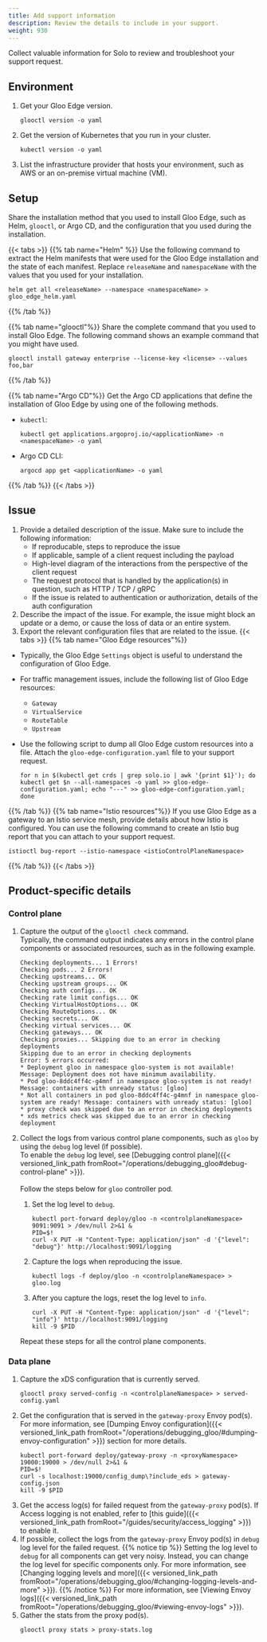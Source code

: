 ```yaml
---
title: Add support information
description: Review the details to include in your support. 
weight: 930
---
```


Collect valuable information for Solo to review and troubleshoot your support request. 

## Environment

1. Get your Gloo Edge version. 
    ```shell
    glooctl version -o yaml
    ```
2. Get the version of Kubernetes that you run in your cluster. 
    ```shell
    kubectl version -o yaml
    ```
3. List the infrastructure provider that hosts your environment, such as AWS or an on-premise virtual machine (VM). 

## Setup

Share the installation method that you used to install Gloo Edge, such as Helm, `glooctl`, or Argo CD, and the configuration that you used during the installation. 

{{< tabs >}}
{{% tab name="Helm" %}}
Use the following command to extract the Helm manifests that were used for the Gloo Edge installation and the state of each manifest. Replace `releaseName` and `namespaceName` with the values that you used for your installation.
```shell
helm get all <releaseName> --namespace <namespaceName> > gloo_edge_helm.yaml
```
  
{{% /tab %}}

{{% tab name="glooctl"%}}
Share the complete command that you used to install Gloo Edge. The following command shows an example command that you might have used. 
```shell
glooctl install gateway enterprise --license-key <license> --values foo,bar
```
{{% /tab %}}

{{% tab name="Argo CD"%}}
Get the Argo CD applications that define the installation of Gloo Edge by using one of the following methods. 
* `kubectl`: 
  ```shell
  kubectl get applications.argoproj.io/<applicationName> -n <namespaceName> -o yaml
  ```
* Argo CD CLI: 
  ```shell
  argocd app get <applicationName> -o yaml
  ```
{{% /tab %}}
{{< /tabs >}}

## Issue

1. Provide a detailed description of the issue. Make sure to include the following information: 
   - If reproducable, steps to reproduce the issue 
   - If applicable, sample of a client request including the payload 
   - High-level diagram of the interactions from the perspective of the client request
   - The request protocol that is handled by the application(s) in question, such as HTTP / TCP / gRPC 
   - If the issue is related to authentication or authorization, details of the auth configuration
2. Describe the impact of the issue. For example, the issue might block an update or a demo, or cause the loss of data or an entire system.
3. Export the relevant configuration files that are related to the issue.
  {{< tabs >}}
  {{% tab name="Gloo Edge resources"%}}
  - Typically, the Gloo Edge `Settings` object is useful to understand the configuration of Gloo Edge.
  - For traffic management issues, include the following list of Gloo Edge resources:
      - `Gateway`
      - `VirtualService`
      - `RouteTable`
      - `Upstream`

  - Use the following script to dump all Gloo Edge custom resources into a file. Attach the `gloo-edge-configuration.yaml` file to your support request. 
    ```shell
    for n in $(kubectl get crds | grep solo.io | awk '{print $1}'); do kubectl get $n --all-namespaces -o yaml >> gloo-edge-configuration.yaml; echo "---" >> gloo-edge-configuration.yaml; done
    ```
  {{% /tab %}}
  {{% tab name="Istio resources"%}}
  If you use Gloo Edge as a gateway to an Istio service mesh, provide details about how Istio is configured. You can use the following command to create an Istio bug report that you can attach to your support request. 

  ```shell
  istioctl bug-report --istio-namespace <istioControlPlaneNamespace>
  ```
  {{% /tab %}}
  {{< /tabs >}}

## Product-specific details

### Control plane

1. Capture the output of the `glooctl check` command.
    <br>Typically, the command output indicates any errors in the control plane components or associated resources, such as in the following example.

    ```
    Checking deployments... 1 Errors!
    Checking pods... 2 Errors!
    Checking upstreams... OK
    Checking upstream groups... OK
    Checking auth configs... OK
    Checking rate limit configs... OK
    Checking VirtualHostOptions... OK
    Checking RouteOptions... OK
    Checking secrets... OK
    Checking virtual services... OK
    Checking gateways... OK
    Checking proxies... Skipping due to an error in checking deployments
    Skipping due to an error in checking deployments
    Error: 5 errors occurred:
    * Deployment gloo in namespace gloo-system is not available! Message: Deployment does not have minimum availability.
    * Pod gloo-8ddc4ff4c-g4mnf in namespace gloo-system is not ready! Message: containers with unready status: [gloo]
    * Not all containers in pod gloo-8ddc4ff4c-g4mnf in namespace gloo-system are ready! Message: containers with unready status: [gloo]
    * proxy check was skipped due to an error in checking deployments
    * xds metrics check was skipped due to an error in checking deployment
    ```
2. Collect the logs from various control plane components, such as `gloo` by using the `debug` log level (if possible). 
    <br>To enable the `debug` log level, see [Debugging control plane]({{< versioned_link_path fromRoot="/operations/debugging_gloo#debug-control-plane" >}}).
    <br><br>Follow the steps below for `gloo` controller pod.
    1. Set the log level to `debug`.
        ```shell
        kubectl port-forward deploy/gloo -n <controlplaneNamespace> 9091:9091 > /dev/null 2>&1 &
        PID=$!
        curl -X PUT -H "Content-Type: application/json" -d '{"level": "debug"}' http://localhost:9091/logging
        ```
    2. Capture the logs when reproducing the issue.
        ```shell
        kubectl logs -f deploy/gloo -n <controlplaneNamespace> > gloo.log
        ```
    3. After you capture the logs, reset the log level to `info`.
        ```shell
        curl -X PUT -H "Content-Type: application/json" -d '{"level": "info"}' http://localhost:9091/logging
        kill -9 $PID
        ```
    Repeat these steps for all the control plane components.

### Data plane

1. Capture the xDS configuration that is currently served.
   ```shell
   glooctl proxy served-config -n <controlplaneNamespace> > served-config.yaml
   ```
2. Get the configuration that is served in the `gateway-proxy` Envoy pod(s). 
   <br>For more information, see [Dumping Envoy configuration]({{< versioned_link_path fromRoot="/operations/debugging_gloo/#dumping-envoy-configuration" >}}) section for more details.
   ```shell
   kubectl port-forward deploy/gateway-proxy -n <proxyNamespace> 19000:19000 > /dev/null 2>&1 &
   PID=$!
   curl -s localhost:19000/config_dump\?include_eds > gateway-config.json
   kill -9 $PID
   ```
3. Get the access log(s) for failed request from the `gateway-proxy` pod(s). If Access logging is not enabled, refer to [this guide]({{< versioned_link_path fromRoot="/guides/security/access_logging" >}}) to enable it.
4. If possible, collect the logs from the `gateway-proxy` Envoy pod(s) in `debug` log level for the failed request.
   {{% notice tip %}}
   Setting the log level to `debug` for all components can get very noisy. Instead, you can change the log level for specific components only. For more information, see [Changing logging levels and more]({{< versioned_link_path fromRoot="/operations/debugging_gloo/#changing-logging-levels-and-more" >}}).
   {{% /notice %}}
   For more information, see [Viewing Envoy logs]({{< versioned_link_path fromRoot="/operations/debugging_gloo/#viewing-envoy-logs" >}}).
5. Gather the stats from the proxy pod(s).
   ```shell
   glooctl proxy stats > proxy-stats.log
   ```